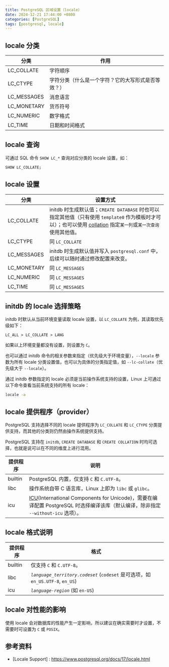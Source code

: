 ```yaml
---
title: PostgreSQL 区域设置（locale）
date: 2024-12-21 17:44:00 +0800
categories: [PostgreSQL]
tags: [postgresql, locale]
---
```


## locale 分类

| 分类 | 作用 |
| --- | --- |
| LC_COLLATE | 字符顺序 |
| LC_CTYPE |	字符分类（什么是一个字符？它的大写形式是否等效？）|
| LC_MESSAGES |	消息语言 |
| LC_MONETARY |	货币符号 |
| LC_NUMERIC |	数字格式 |
| LC_TIME |	日期和时间格式 |

## locale 查询

可通过 SQL 命令 `SHOW LC_*` 查询对应分类的 locale 设置，如：

```SQL
SHOW LC_COLLATE;
```

## locale 设置

| 分类 | 设置方式 |
| --- | ------- |
| LC_COLLATE | initdb 时生成默认值；`CREATE DATABASE` 时也可以指定其他值（只有使用 `template0` 作为模板时才可以）；也可以使用 [collation](https://www.postgresql.org/docs/17/collation.html) 指定`某一列`或`某一次查询`使用其他值。 |
| LC_CTYPE | 同 `LC_COLLATE` |
| LC_MESSAGES |	initdb 时生成默认值并写入 `postgresql.conf` 中，后续可以随时通过修改配置来改变。 |
| LC_MONETARY |	同 `LC_MESSAGES` |
| LC_NUMERIC |	同 `LC_MESSAGES` |
| LC_TIME |	同 `LC_MESSAGES` |

## initdb 的 locale 选择策略

initdb 时默认从当前环境变量读取 locale 设置，以 `LC_COLLATE` 为例，其读取优先级如下：

```
LC_ALL > LC_COLLATE > LANG
```

如果以上环境变量都没有设置，则设置为 `C`。

也可以通过 initdb 命令的相关参数来指定（优先级大于环境变量），`--locale` 参数为所有 locale 分类设置值，也可以为具体的分类指定值，如 `--lc-collate`（优先级大于 `--locale`）。

通过 initdb 参数指定的 locale 必须是当前操作系统支持的设置，Linux 上可通过以下命令查看当前系统支持的所有 locale：

```sh
locale -a
```

## locale 提供程序（provider）

PostgreSQL 支持选择不同的 locale 提供程序为 `LC_COLLATE` 和 `LC_CTYPE` 分类提供支持，而其他的分类则仍然由操作系统提供支持。

PostgreSQL 支持在 `initdb`, `CREATE DATABASE` 和 `CREATE COLLATION` 时均可选择，也就是说可以在不同的维度上进行混用。

| 提供程序 | 说明 |
| ------ | ---- |
| builtin | PostgreSQL 内置，仅支持 `C` 和 `C.UTF-8`。 |
| libc | 操作系统自带 C 语言库，Linux 上即为 `libc` 或 `glibc`。 |
| icu | [ICU](https://unicode-org.github.io/icu/userguide/locale/)(International Components for Unicode)，需要在编译配置 PostgreSQL 时选择编译该库（默认编译，除非指定 `--without-icu` 选项）。 |

## locale 格式说明

| 提供程序 | 格式 |
| ------ | ---- |
| builtin | 仅支持 `C` 和 `C.UTF-8`。 |
| libc | *`language_territory.codeset`* (`codeset` 是可选项，如 `en_US.UTF-8`, `en_US`) |
| icu | *`language-region`* (如 `en-US`) |

## locale 对性能的影响

使用 locale 会对数据库的性能产生一定影响，所以建议在确实需要时才设置，不需要时可设置为 `C` 或 `POSIX`。

## 参考资料

- [Locale Support] : https://www.postgresql.org/docs/17/locale.html